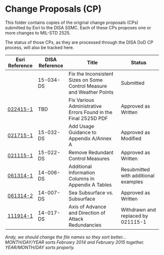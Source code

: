 # Change Proposals (CP) #

This folder contains copies of the original change proposals (CPs) submitted by Esri to the DISA SSMC.  Each of these CPs proposes one or more changes to MIL-STD 2525.

The status of those CPs, as they are processed through the DISA DoD CP process, will also be tracked here.

Esri Reference 		| DISA Reference | Title|Status	|
-------	|-------	|--------|----------
||15-034-DS|Fix the Inconsistent Sizes on Some Control Measure and Weather Points|Submitted
[022415-1](CP_Esri_022415-1.doc)|TBD|Fix Various Administrative Errors Found in the Final 2525D PDF|Approved as Written
[021715-1](CP_Esri_021715-1.doc)|15-032-DS|Add Usage Guidance to Appendix A/Annex A|Approved as Modified
[021115-1](CP_Esri_021115-1.doc)|15-022-DS|Remove Redundant Control Measures|Approved as Written
[061314-1](CP_Esri_061314-1.doc)|14-006-DS|Additional Information Columns in Appendix A Tables|Resubmitted with additional examples
[061314-2](CP_061314-2.doc)|14-007-DS|Sea Subsurface vs. Subsurface|Approved as Written
[111914-1](CP_111914-1.doc)|14-017-DS|Axis of Advance and Direction of Attack Redundancies|Withdrawn and replaced by 021115-1

_Andy, we should change the file names so they sort better... MONTH/DAY/YEAR sorts February 2014 and February 2015 together. YEAR/MONTH/DAY sorts properly._
